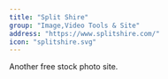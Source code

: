 ```yaml
---
title: "Split Shire"
group: "Image,Video Tools & Site"
address: "https://www.splitshire.com/"
icon: "splitshire.svg"
---
```

Another free stock photo site.
